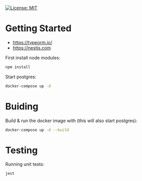 [![License: MIT](https://img.shields.io/badge/License-MIT-yellow.svg)](https://opensource.org/licenses/MIT)


# Getting Started

* https://typeorm.io/
* https://nestjs.com

First install node modules:

```bash
npm install
```

Start postgres:

```bash
docker-compose up -d
```

# Buiding

Build & run the docker image with (this will also start postgres):

```bash
docker-compose up -d --build 
```

# Testing

Running unit tests:

```bash
jest
```
